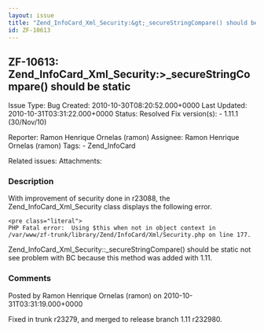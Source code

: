 ```yaml
---
layout: issue
title: "Zend_InfoCard_Xml_Security:&gt;_secureStringCompare() should be static"
id: ZF-10613
---
```


ZF-10613: Zend\_InfoCard\_Xml\_Security:>\_secureStringCompare() should be static
---------------------------------------------------------------------------------

 Issue Type: Bug Created: 2010-10-30T08:20:52.000+0000 Last Updated: 2010-10-31T03:31:22.000+0000 Status: Resolved Fix version(s): - 1.11.1 (30/Nov/10)
 
 Reporter:  Ramon Henrique Ornelas (ramon)  Assignee:  Ramon Henrique Ornelas (ramon)  Tags: - Zend\_InfoCard
 
 Related issues: 
 Attachments: 
### Description

With improvement of security done in r23088, the Zend\_InfoCard\_Xml\_Security class displays the following error.

 
    <pre class="literal">
    PHP Fatal error:  Using $this when not in object context in /var/www/zf-trunk/library/Zend/InfoCard/Xml/Security.php on line 177.


Zend\_InfoCard\_Xml\_Security::\_secureStringCompare() should be static not see problem with BC because this method was added with 1.11.

 

 

### Comments

Posted by Ramon Henrique Ornelas (ramon) on 2010-10-31T03:31:19.000+0000

Fixed in trunk r23279, and merged to release branch 1.11 r232980.

 

 